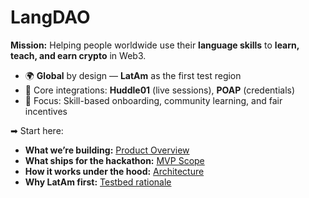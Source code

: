 # LangDAO

**Mission:** Helping people worldwide use their **language skills** to **learn, teach, and earn crypto** in Web3.

- 🌍 **Global** by design — **LatAm** as the first test region
- 🧩 Core integrations: **Huddle01** (live sessions), **POAP** (credentials)
- 🎯 Focus: Skill-based onboarding, community learning, and fair incentives

➡ Start here:

- **What we’re building:** [Product Overview](product/overview.md)
- **What ships for the hackathon:** [MVP Scope](product/scope-mvp.md)
- **How it works under the hood:** [Architecture](../tech/architecture.md)
- **Why LatAm first:** [Testbed rationale](product/testbed-latam.md)
